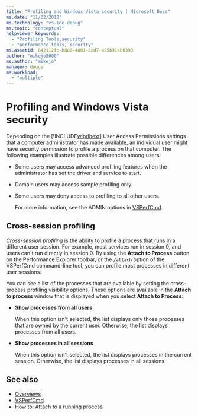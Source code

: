 ```yaml
---
title: "Profiling and Windows Vista security | Microsoft Docs"
ms.date: "11/02/2018"
ms.technology: "vs-ide-debug"
ms.topic: "conceptual"
helpviewer_keywords:
  - "Profiling Tools,security"
  - "performance tools, security"
ms.assetid: 842112fc-b886-4801-8cd7-a25b314b0393
author: "mikejo5000"
ms.author: "mikejo"
manager: douge
ms.workload:
  - "multiple"
---
```

# Profiling and Windows Vista security

Depending on the [!INCLUDE[wiprlhext](../debugger/includes/wiprlhext_md.md)] User Access Permissions settings that a computer administrator has made available, an individual user might have security permission to profile a process on that computer. The following examples illustrate possible differences among users:

- Some users may access advanced profiling features when the administrator has set the driver and service to start.

- Domain users may access sample profiling only.

- Some users may deny access to profiling to all other users.

  For more information, see the ADMIN options in [VSPerfCmd](../profiling/vsperfcmd.md).

## Cross-session profiling

*Cross-session profiling* is the ability to profile a process that runs in a different user session. For example, most services run in session 0, and users can't run directly in session 0. By using the **Attach to Process** button on the Performance Explorer toolbar, or the `/attach` option of the VSPerfCmd command-line tool, you can profile most processes in different user sessions.

You can see a list of the processes that are available by setting the cross-process profiling visibility options. These options are available in the **Attach to process** window that is displayed when you select **Attach to Process**:

- **Show processes from all users**

  When this option isn't selected, the list displays only those processes that are owned by the current user. Otherwise, the list displays processes from all users.

- **Show processes in all sessions**

  When this option isn't selected, the list displays processes in the current session. Otherwise, the list displays processes in all sessions.

## See also

- [Overviews](../profiling/overviews-performance-tools.md)
- [VSPerfCmd](../profiling/vsperfcmd.md)
- [How to: Attach to a running process](/previous-versions/visualstudio/visual-studio-2010/c6wf8e4z\(v\=vs.100\))

